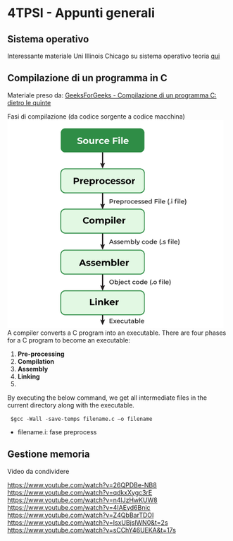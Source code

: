 # 4TPSI - Appunti generali

## Sistema operativo

Interessante materiale Uni Illinois Chicago su sistema operativo teoria [qui](https://www.cs.uic.edu/~jbell/CourseNotes/OperatingSystems/3_Processes.html)

## Compilazione di un programma in C

Materiale preso da: [GeeksForGeeks - Compilazione di un programma C: dietro le quinte](https://www.geeksforgeeks.org/compiling-a-c-program-behind-the-scenes/)

Fasi di compilazione (da codice sorgente a codice macchina)
![CompilazioneInC](_img/Compilation-Process-in-C.png)
A compiler converts a C program into an executable. There are four phases for a C program to become an executable: 

1. **Pre-processing**
2. **Compilation**
3. **Assembly**
4. **Linking**
5. 
By executing the below command, we get all intermediate files in the current directory along with the executable.

```
 $gcc -Wall -save-temps filename.c –o filename 
```

- filename.i: fase preprocess

## Gestione memoria

Video da condividere

https://www.youtube.com/watch?v=26QPDBe-NB8
https://www.youtube.com/watch?v=qdkxXygc3rE
https://www.youtube.com/watch?v=n4lJzHwKUW8
https://www.youtube.com/watch?v=4IAEyd6Bnic
https://www.youtube.com/watch?v=Z4QbBarTDOI
https://www.youtube.com/watch?v=IsxUBjslWN0&t=2s
https://www.youtube.com/watch?v=sCChY46UEKA&t=17s







